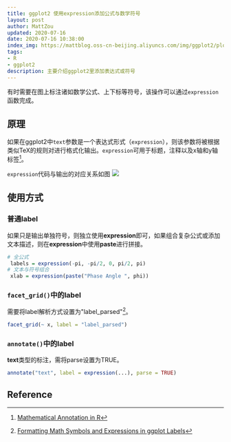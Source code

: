 ```yaml
---
title: ggplot2 使用expression添加公式与数学符号
layout: post
author: MattZou
updated: 2020-07-16
date: 2020-07-16 10:38:00
index_img: https://mattblog.oss-cn-beijing.aliyuncs.com/img/ggplot2/plotmath 2-1.png/bg
tags:
- R
- ggplot2
description: 主要介绍ggplot2里添加表达式或符号
---
```


有时需要在图上标注诸如数学公式、上下标等符号，该操作可以通过`expression`函数完成。
## 原理
如果在ggplot2中`text`参数是一个表达式形式（`expression`），则该参数将被根据类似TeX的规则对进行格式化输出。`expression`可用于标题，注释以及x轴和y轴标签[^1]。

`expression`代码与输出的对应关系如图
![](https://mattblog.oss-cn-beijing.aliyuncs.com/img/ggplot2/expression.jpg/pic)

## 使用方式
### 普通label
如果只是输出单独符号，则独立使用**expression**即可，如果组合复杂公式或添加文本描述，则在**expression**中使用**paste**进行拼接。
``` r
# 全公式
 labels = expression(-pi, -pi/2, 0, pi/2, pi)
# 文本与符号组合
 xlab = expression(paste("Phase Angle ", phi))
```

### `facet_grid()`中的label
需要将label解析方式设置为"label_parsed"[^2]。
``` r
facet_grid(~ x, label = "label_parsed")
```

### `annotate()`中的label
**text**类型的标注，需将parse设置为TRUE。
``` r
annotate("text", label = expression(...), parse = TRUE)
```

## Reference
[^1]: [Mathematical Annotation in R](https://stat.ethz.ch/R-manual/R-devel/library/grDevices/html/plotmath.html)
[^2]: [Formatting Math Symbols and Expressions in ggplot Labels](https://www.benjaminackerman.com/post/2019-03-08-equation_labels/)